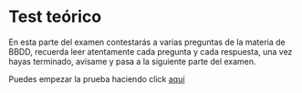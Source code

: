 # Test teórico

En esta parte del examen contestarás a varias preguntas de la materia de BBDD, recuerda leer atentamente cada pregunta y cada respuesta, una vez hayas terminado, avísame y pasa a la siguiente parte del examen.

Puedes empezar la prueba haciendo click [aquí](https://docs.google.com/forms/d/e/1FAIpQLSf6j8bvqjan-7q0hEG7j5fOd9yqR7MTqu5iuIy5ES5qbkcHxQ/viewform?usp=sf_link)